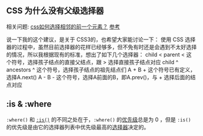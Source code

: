## CSS 为什么没有父级选择器

相关问题: [css如何选择相邻的前一个元素？](https://www.zhihu.com/question/38235620) [参考](https://www.zhihu.com/question/21508830/answer/18465691)

说一下我的这个建议，是关于 CSS3的，也希望大家能讨论一下：
使用 CSS 选择器的过程中，虽然目前选择器的花样已经够多，但不免有时还是会遇到不太好选择的情况，所以我根据现有的标准，想出了如下几个选择器：
child < parent
< 这个符号，选择孩子结点的直接父结点，跟 > 选择直接孩子结点对应
child ^ ancestors
^ 这个符号，选择孩子结点的祖先结点们
A + B
\+ 这个符号已有定义，选择A.next()
A - B
\- 这个符号，选择A前面的B，即A.prev()，与 + 选择后面的结点对应



## :is & :where

`:where()` 和 [`:is()`](https://developer.mozilla.org/zh-CN/docs/Web/CSS/:is) 的不同之处在于，`:where()` 的[优先级](https://developer.mozilla.org/zh-CN/docs/Web/CSS/Specificity)总是为 0 ，但是 `:is()` 的优先级是由它的选择器列表中优先级最高的[选择器](https://developer.mozilla.org/zh-CN/docs/Glossary/CSS_Selector)决定的。